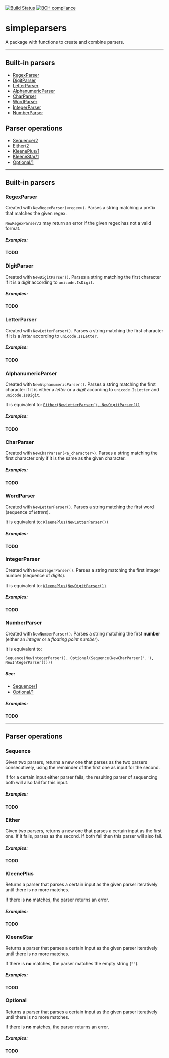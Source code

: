 [![Build Status](https://travis-ci.org/CimimUxMaio/simpleparsers.svg?branch=master)](https://travis-ci.org/CimimUxMaio/simpleparsers)
[![BCH compliance](https://bettercodehub.com/edge/badge/CimimUxMaio/simpleparsers?branch=master)](https://bettercodehub.com/)

# simpleparsers

A package with functions to create and combine parsers.

---

## Built-in parsers

- [RegexParser](###regexparser)
- [DigitParser](###digitparser)
- [LetterParser](###letterparser)
- [AlphanumericParser](###alphanumericparser)
- [CharParser](###charparser)
- [WordParser](###wordparser)
- [IntegerParser](###integerparser)
- [NumberParser](###numberparser)

## Parser operations

- [Sequence/2](###sequence)
- [Either/2](###either)
- [KleenePlus/1](###kleenePlus)
- [KleeneStar/1](###kleeneStar)
- [Optional/1](###optional)

---

## Built-in parsers

### RegexParser

Created with `NewRegexParser(<regex>)`. Parses a string matching a prefix that matches the given regex.

`NewRegexParser/2` may return an error if the given regex has not a valid format.

##### Examples:

**TODO**

### DigitParser

Created with `NewDigitParser()`. Parses a string matching the first character if it is a _digit_ according to `unicode.IsDigit`.

##### Examples:

**TODO**

### LetterParser

Created with `NewLetterParser()`. Parses a string matching the first character if it is a _letter_ according to `unicode.IsLetter`.

##### Examples:

**TODO**

### AlphanumericParser

Created with `NewAlphanumericParser()`. Parses a string matching the first character if it is either a _letter_ or a _digit_ according to `unicode.IsLetter` and `unicode.IsDigit`.

It is equivalent to: [`Either(NewLetterParser(), NewDigitParser())`](###either)

##### Examples:

**TODO**

### CharParser

Created with `NewCharParser(<a_character>)`. Parses a string matching the first character only if it is the same as the given character.

##### Examples:

**TODO**

### WordParser

Created with `NewLetterParser()`. Parses a string matching the first word (sequence of _letters_).

It is equivalent to: [`KleenePlus(NewLetterParser())`](###kleenePlus)

##### Examples:

**TODO**

### IntegerParser

Created with `NewIntegerParser()`. Parses a string matching the first integer number (sequence of _digits_).

It is equivalent to: [`KleenePlus(NewDigitParser())`](###kleenePlus)

##### Examples:

**TODO**

### NumberParser

Created with `NewNumberParser()`. Parses a string matching the first **number** (either an _integer_ or a _floating point number_).

It is equivalent to:

`Sequence(NewIntegerParser(), Optional(Sequence(NewCharParser('.'), NewIntegerParser())))`

##### See:

- [Sequence/1](###sequence)
- [Optional/1](###optional)

##### Examples:

**TODO**

---

## Parser operations

### Sequence

Given two parsers, returns a new one that parses as the two parsers consecutively, using the remainder of the first one as input for the second.

If for a certain input either parser fails, the resulting parser of sequencing both will also fail for this input.

##### Examples:

**TODO**

### Either

Given two parsers, returns a new one that parses a certain input as the first one. If it fails, parses as the second. If both fail then this parser will also fail.

##### Examples:

**TODO**

### KleenePlus

Returns a parser that parses a certain input as the given parser iteratively until there is no more matches.

If there is **no** matches, the parser returns an error.

##### Examples:

**TODO**

### KleeneStar

Returns a parser that parses a certain input as the given parser iteratively until there is no more matches.

If there is **no** matches, the parser matches the empty string (`""`).

##### Examples:

**TODO**

### Optional

Returns a parser that parses a certain input as the given parser iteratively until there is no more matches.

If there is **no** matches, the parser returns an error.

##### Examples:

**TODO**
